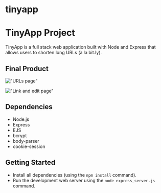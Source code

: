 # tinyapp

# TinyApp Project

TinyApp is a full stack web application built with Node and Express that allows users to shorten long URLs (à la bit.ly).

## Final Product

!["URLs page"](#)

!["Link and edit page"](#)

## Dependencies

- Node.js
- Express
- EJS
- bcrypt
- body-parser
- cookie-session

## Getting Started

- Install all dependencies (using the `npm install` command).
- Run the development web server using the `node express_server.js` command.
